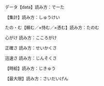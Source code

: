 
データ【data】読み方：でーた

【集計】読み方：しゅうけい

たの・む【頼む／×恃む／×憑む】読み方：たのむ

心がけ 読み方：こころがけ

正確さ 読み方：せいかくさ

迅速さ 読み方：じんそくさ

【時給】読み方：じきゅう

【最大限】読み方：さいだいげん

